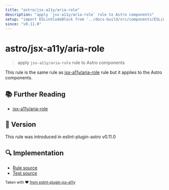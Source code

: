 ```yaml
---
title: "astro/jsx-a11y/aria-role"
description: "apply `jsx-a11y/aria-role` rule to Astro components"
setup: "import ESLintCodeBlock from '../docs-build/src/components/ESLintCodeBlockWrap.astro'"
since: "v0.11.0"
---
```


# astro/jsx-a11y/aria-role

> apply `jsx-a11y/aria-role` rule to Astro components

This rule is the same rule as [jsx-a11y/aria-role](https://github.com/jsx-eslint/eslint-plugin-jsx-a11y/tree/HEAD/docs/rules/aria-role.md) rule but it applies to the Astro components.

## :books: Further Reading

- [jsx-a11y/aria-role](https://github.com/jsx-eslint/eslint-plugin-jsx-a11y/tree/HEAD/docs/rules/aria-role.md)

## :rocket: Version

This rule was introduced in eslint-plugin-astro v0.11.0

## :mag: Implementation

- [Rule source](https://github.com/ota-meshi/eslint-plugin-astro/blob/main/src/rules/jsx-a11y/aria-role.ts)
- [Test source](https://github.com/ota-meshi/eslint-plugin-astro/blob/main/tests/src/rules/jsx-a11y/aria-role.ts)

<sup>Taken with ❤️ [from eslint-plugin-jsx-a11y](https://github.com/jsx-eslint/eslint-plugin-jsx-a11y/tree/HEAD/docs/rules/aria-role.md)</sup>
